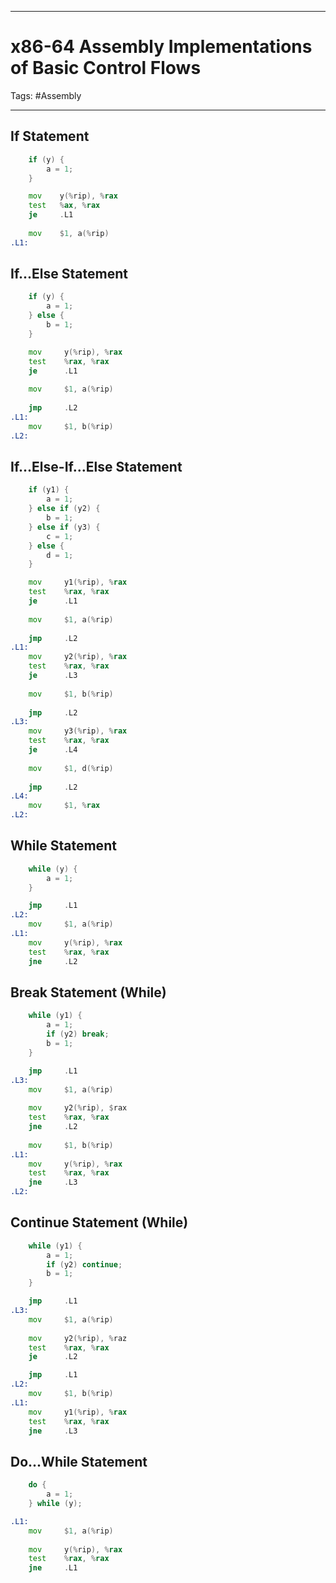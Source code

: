 
***
# x86-64 Assembly Implementations of Basic Control Flows

Tags: #Assembly 
***

## If Statement

```c
	if (y) {
		a = 1;
	}
```

```asm
	mov    y(%rip), %rax
	test   %ax, %rax
	je     .L1
	
	mov    $1, a(%rip)
.L1:
```

## If...Else Statement

```c
	if (y) {
		a = 1;
	} else {
		b = 1;
	}
```

```asm
	mov     y(%rip), %rax
	test    %rax, %rax
	je      .L1
	
	mov     $1, a(%rip)
	
	jmp     .L2
.L1:
	mov     $1, b(%rip)
.L2:	
```

## If...Else-If...Else Statement

```c
	if (y1) {
		a = 1;
	} else if (y2) {
		b = 1;
	} else if (y3) {
		c = 1;
	} else {
		d = 1;
	}
```

```asm
	mov     y1(%rip), %rax
	test    %rax, %rax
	je      .L1
	
	mov     $1, a(%rip)
	
	jmp     .L2
.L1:
	mov     y2(%rip), %rax
	test    %rax, %rax
	je      .L3
	
	mov     $1, b(%rip)
	
	jmp     .L2
.L3:
	mov     y3(%rip), %rax
	test    %rax, %rax
	je      .L4
	
	mov     $1, d(%rip)
	
	jmp     .L2
.L4:
	mov     $1, %rax
.L2:
```

## While Statement

```c
	while (y) {
		a = 1;
	}
```

```asm
	jmp     .L1
.L2:
	mov     $1, a(%rip)
.L1:
	mov     y(%rip), %rax
	test    %rax, %rax
	jne     .L2
```

## Break Statement (While)

```c
	while (y1) {
		a = 1;
		if (y2) break;
		b = 1;
	}
```

```asm
	jmp     .L1
.L3:
	mov     $1, a(%rip)
	
	mov     y2(%rip), $rax
	test    %rax, %rax
	jne     .L2
	
	mov     $1, b(%rip)
.L1:
	mov     y(%rip), %rax
	test    %rax, %rax
	jne     .L3
.L2:

```

## Continue Statement (While)

```c
	while (y1) {
		a = 1;
		if (y2) continue;
		b = 1;
	}
```

```asm
	jmp     .L1
.L3:
	mov     $1, a(%rip)
	
	mov     y2(%rip), %raz
	test    %rax, %rax
	je      .L2

	jmp     .L1
.L2:
	mov     $1, b(%rip)
.L1:
	mov     y1(%rip), %rax
	test    %rax, %rax
	jne     .L3
```
## Do...While Statement

```c
	do {
		a = 1;
	} while (y);
```

```asm
.L1:
	mov     $1, a(%rip)
	
	mov     y(%rip), %rax
	test    %rax, %rax
	jne     .L1
```